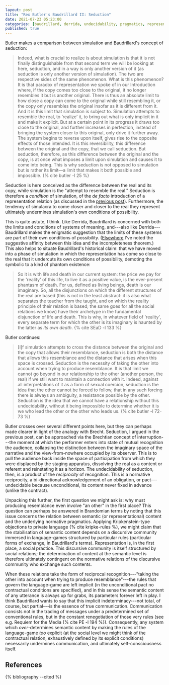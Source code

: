 ```yaml
---
layout: post
title: "Rex Butler's Baudrillard II: Seduction"
date: 2021-07-23 05:23:00
categories: [baudrillard, derrida, undecidability, pragmatics, representation]
published: true
---
```


Butler makes a comparison between simulation and Baudrillard's concept of seduction:

> Indeed, what is crucial to realize is about simulation is that it is not finally distinguishable from that second term we will be looking at here, seduction, and in a way is only another version of it (as seduction is only another version of simulation). The two are respective sides of the same phenomenon. What is this phenomenon? It is that paradox of representation we spoke of in our Introduction where, if the copy comes too close to the original, it no longer resembles it but is another original. There is thus an absolute limit to how close a copy can come to the original while still resembling it, or the copy only resembles the original insofar as it is different from it. And it is this limit that simulation is subject to. Simulation attempts to resemble the real, to ‘realize’ it, to bring out what is only implicit in it and make it explicit. But at a certain point in its progress it draws too close to the original, and further increases in perfection, instead of bringing the system closer to this original, only drive it further away. The system begins to reverse upon itself, gives rise to the opposite effects of those intended. It is this reversibility, this difference between the original and the copy, that we call seduction. But seduction, therefore, as this difference between the original and the copy, is at once what imposes a limit upon simulation and causes it to come into being. This is why seduction is not opposed to simulation but is rather its limit—a limit that makes it both possible and impossible. {% cite butler -l 25 %}

<!--more-->

Seduction is here conceived as the difference between the real and its copy, while simulation is the "attempt to resemble the real." Seduction is therefore a _condition_ of simulation, of the _de facto_ introduction of a representation relation (as discussed in the [previous post]({{site.baseurl}}/2021/07/22/butler-simulation.html)). Furthermore, the tendency of simulacra to come closer and closer to the real they represent ultimately undermines simulation's own conditions of possibility.

This is quite astute, I think. Like Derrida, Baudrillard is concerned with both the limits and conditions of systems of meaning, and---also like Derrida---Baudrillard makes the enigmatic suggestion that the limits of these systems are part of their own conditions of possibility. ([Elsewhere]({{site.baseurl}}/2021/04/13/completeness.html) I've noted the suggestive affinity between this idea and the incompleteness theorem.) This also helps to situate Baudrillard's historical claim: that we have moved into a phase of simulation in which the representation has come so close to the real that it undercuts its own conditions of possibility, demoting the symbolic to a kind of phantom existence:

> So it is with life and death in our current system: the price we pay for the 'reality' of this life, to live it as a positive value, is the ever-present phantasm of death. For us, defined as living beings, death is our imaginary. So, all the disjunctions on which the different structures of the real are based (this is not in the least abstract: it is also what separates the teacher from the taught, and on which the reality principle of their relation is based; the same goes for all the social relations we know) have their archetype in the fundamental disjunction of life and death. This is why, in whatever field of 'reality', every separate term for which the other is its imaginary is haunted by the latter as _its own death_. {% cite SEaD -l 133 %}

Butler continues:

> [I]f simulation attempts to cross the distance between the original and the copy that allows their resemblance, seduction is both the distance that allows this resemblance and the distance that arises when this space is crossed. Seduction is the necessity of taking the other into account when trying to produce resemblance. It is that limit we cannot go beyond in our relationship to the other (another person, the real) if we still want to maintain a connection with it. Indeed, against all interpretations of it as a form of sexual coercion, seduction is the idea that the other cannot be forced to follow, that in any such forcing there is always an ambiguity, a resistance possible by the other. Seduction is the idea that we cannot have a relationship without this undecidability, without it being impossible to determine whether it is we who lead the other or the other who leads us. {% cite butler -l 72-73 %}

Butler crosses over several different points here, but they can perhaps made clearer in light of the analogy with Brecht. Seduction, I argued in the previous post, can be approached via the Brechtian concept of interruption---the moment at which the performer enters into state of mutual recognition the audience, collapsing the distinction between the imaginary space of the narrative and the view-from-nowhere occupied by its observer. This is to pull the audience back inside the space of participation from which they were displaced by the staging apparatus, dissolving the real as a content or referent and reinstating it as a horizon. The undecidability of seduction, then, is a product of the _reciprocity_ of recognition. This is a normative reciprocity, a bi-directional acknowledgement of an obligation, or pact---undecidable because unconditional, its content never fixed in advance (unlike the contract).

Unpacking this further, the first question we might ask is: why must producing resemblance even involve "an other" in the first place? This question can perhaps be answered in Brandomian terms by noting that this issue concerns the relation between semantic (or representational) content and the underlying normative pragmatics. Applying Kripkenstein-type objections to private language {% cite kripke-rules %}, we might claim that the stabilisation of semantic content depends on a discursive community immersed in language-games structured by particular rules (particular forms of exchange, in Baudrillard's terms). Representation is, in the first place, a social practice. This discursive community is itself structured by social relations; the determination of content at the semantic level is therefore ultimately contingent on the normative relations of the discursive community who exchange such contents.

When these relations take the form of reciprocal recognition---"taking the other into account when trying to produce resemblance"---the rules that govern the language-game are left implicit (in the unconditional pact no contractual conditions are specified), and in this sense the semantic content of any utterance is always up for grabs, its parameters forever left in play. I think Baudrillard wants to say that this implicit indeterminacy---not total, of course, but partial---is the essence of true communication. Communication consists not in the trading of messages under a predetermined set of conventional rules, but in the constant renegotiation of those very rules (see e.g. Requiem for the Media {% cite PE -l 194 %}). Consequently, any system which _over_-determines semantic content by making the rules of the language-game _too_ explicit (at the social level we might think of the contractual relation, exhaustively defined by its explicit conditions) necessarily undermines communication, and ultimately self-consciousness itself.

## References
{% bibliography --cited %}

